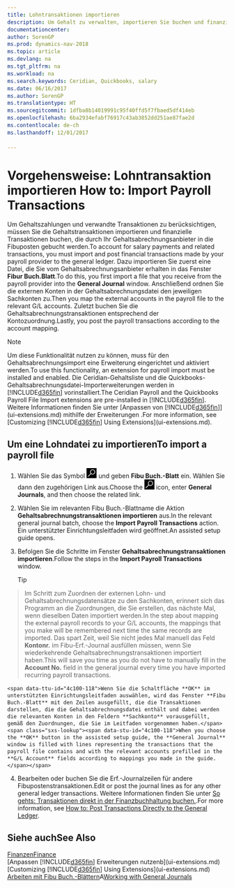 ```yaml
---
title: Lohntransaktionen importieren
description: Um Gehalt zu verwalten, importieren Sie buchen und finanzieller Transaktionen von Ihrem Gehaltsabrechnungsanbieter auf den Fibuposten, mithilfe einer Gehaltsabrechnungserweiterung wie Ceridian oder Quickbooks.
documentationcenter: 
author: SorenGP
ms.prod: dynamics-nav-2018
ms.topic: article
ms.devlang: na
ms.tgt_pltfrm: na
ms.workload: na
ms.search.keywords: Ceridian, Quickbooks, salary
ms.date: 06/16/2017
ms.author: SorenGP
ms.translationtype: HT
ms.sourcegitcommit: 1dfba8b14019991c95f40ffd5f7fbaed5df414eb
ms.openlocfilehash: 6ba2934efabf76917c43ab3852dd251ae87fae2d
ms.contentlocale: de-ch
ms.lasthandoff: 12/01/2017

---
```

# <a name="how-to-import-payroll-transactions"></a><span data-ttu-id="4c100-103">Vorgehensweise: Lohntransaktion importieren </span><span class="sxs-lookup"><span data-stu-id="4c100-103">How to: Import Payroll Transactions</span></span>
<span data-ttu-id="4c100-104">Um Gehaltszahlungen und verwandte Transaktionen zu berücksichtigen, müssen Sie die Gehaltstransaktionen importieren und finanzielle Transaktionen buchen, die durch Ihr Gehaltsabrechnungsanbieter in die Fibuposten gebucht werden.</span><span class="sxs-lookup"><span data-stu-id="4c100-104">To account for salary payments and related transactions, you must import and post financial transactions made by your payroll provider to the general ledger.</span></span> <span data-ttu-id="4c100-105">Dazu importieren Sie zuerst eine Datei, die Sie vom Gehaltsabrechnungsanbieter erhalten in das Fenster **Fibur Buch.Blatt**.</span><span class="sxs-lookup"><span data-stu-id="4c100-105">To do this, you first import a file that you receive from the payroll provider into the **General Journal** window.</span></span> <span data-ttu-id="4c100-106">Anschließend ordnen Sie die externen Konten in der Gehaltsabrechnungsdatei den jeweiligen Sachkonten zu.</span><span class="sxs-lookup"><span data-stu-id="4c100-106">Then you map the external accounts in the payroll file to the relevant G/L accounts.</span></span> <span data-ttu-id="4c100-107">Zuletzt buchen Sie die Gehaltsabrechnungstransaktionen entsprechend der Kontozuordnung.</span><span class="sxs-lookup"><span data-stu-id="4c100-107">Lastly, you post the payroll transactions according to the account mapping.</span></span>

> [!NOTE]  
>   <span data-ttu-id="4c100-108">Um diese Funktionalität nutzen zu können, muss für den Gehaltsabrechnungsimport eine Erweiterung eingerichtet und aktiviert werden.</span><span class="sxs-lookup"><span data-stu-id="4c100-108">To use this functionality, an extension for payroll import must be installed and enabled.</span></span> <span data-ttu-id="4c100-109">Die Ceridian-Gehaltsliste und die Quickbooks-Gehaltsabrechnungsdatei-Importerweiterungen werden in [!INCLUDE[d365fin](includes/d365fin_md.md)] vorinstalliert.</span><span class="sxs-lookup"><span data-stu-id="4c100-109">The Ceridian Payroll and the Quickbooks Payroll File Import extensions are pre-installed in [!INCLUDE[d365fin](includes/d365fin_md.md)].</span></span> <span data-ttu-id="4c100-110">Weitere Informationen finden Sie unter [Anpassen von [!INCLUDE[d365fin](includes/d365fin_md.md)]](ui-extensions.md) mithilfe der Erweiterungen .</span><span class="sxs-lookup"><span data-stu-id="4c100-110">For more information, see [Customizing [!INCLUDE[d365fin](includes/d365fin_md.md)] Using Extensions](ui-extensions.md).</span></span>

## <a name="to-import-a-payroll-file"></a><span data-ttu-id="4c100-111">Um eine Lohndatei zu importieren</span><span class="sxs-lookup"><span data-stu-id="4c100-111">To import a payroll file</span></span>
1. <span data-ttu-id="4c100-112">Wählen Sie das Symbol ![Nach Seite oder Bericht suchen](media/ui-search/search_small.png "Nach Seite oder Bericht suchen") und geben **Fibu Buch.-Blatt** ein. Wählen Sie dann den zugehörigen Link aus.</span><span class="sxs-lookup"><span data-stu-id="4c100-112">Choose the ![Search for Page or Report](media/ui-search/search_small.png "Search for Page or Report icon") icon, enter **General Journals**, and then choose the related link.</span></span>
2. <span data-ttu-id="4c100-113">Wählen Sie im relevanten Fibu Buch.-Blattname die Aktion **Gehaltsabrechnungstransaktionen importieren** aus.</span><span class="sxs-lookup"><span data-stu-id="4c100-113">In the relevant general journal batch, choose the **Import Payroll Transactions** action.</span></span> <span data-ttu-id="4c100-114">Ein unterstützter Einrichtungsleitfaden wird geöffnet.</span><span class="sxs-lookup"><span data-stu-id="4c100-114">An assisted setup guide opens.</span></span>
3. <span data-ttu-id="4c100-115">Befolgen Sie die Schritte im Fenster **Gehaltsabrechnungstransaktionen importieren**.</span><span class="sxs-lookup"><span data-stu-id="4c100-115">Follow the steps in the **Import Payroll Transactions** window.</span></span>

    > [!TIP]  
>   <span data-ttu-id="4c100-116">Im Schritt zum Zuordnen der externen Lohn- und Gehaltsabrechnungsdatensätze zu den Sachkonten, erinnert sich das Programm an die Zuordnungen, die Sie erstellen, das nächste Mal, wenn dieselben Daten importiert werden.</span><span class="sxs-lookup"><span data-stu-id="4c100-116">In the step about mapping the external payroll records to your G/L accounts, the mappings that you make will be remembered next time the same records are imported.</span></span> <span data-ttu-id="4c100-117">Das spart Zeit, weil Sie nicht jedes Mal manuell das Feld **Kontonr.** im Fibu-Erf.-Journal ausfüllen müssen, wenn Sie wiederkehrende Gehaltsabrechnungstransaktionen importiert haben.</span><span class="sxs-lookup"><span data-stu-id="4c100-117">This will save you time as you do not have to manually fill in the **Account No.** field in the general journal every time you have imported recurring payroll transactions.</span></span>   

    <span data-ttu-id="4c100-118">Wenn Sie die Schaltfläche **OK** im unterstützten Einrichtungsleitfaden auswählen, wird das Fenster **Fibu Buch.-Blatt** mit den Zeilen ausgefüllt, die die Transaktionen darstellen, die die Gehaltsabrechnungsdatei enthält und dabei werden die relevanten Konten in den Feldern **Sachkonto** vorausgefüllt, gemäß den Zuordnungen, die Sie im Leitfaden vorgenommen haben.</span><span class="sxs-lookup"><span data-stu-id="4c100-118">When you choose the **OK** button in the assisted setup guide, the **General Journal** window is filled with lines representing the transactions that the payroll file contains and with the relevant accounts prefilled in the **G/L Account** fields according to mappings you made in the guide.</span></span>
4. <span data-ttu-id="4c100-119">Bearbeiten oder buchen Sie die Erf.-Journalzeilen für andere Fibupostenstransaktionen.</span><span class="sxs-lookup"><span data-stu-id="4c100-119">Edit or post the journal lines as for any other general ledger transactions.</span></span> <span data-ttu-id="4c100-120">Weitere Informationen finden Sie unter [So gehts: Transaktionen direkt in der Finanzbuchhaltung buchen.](finance-how-post-transactions-directly.md).</span><span class="sxs-lookup"><span data-stu-id="4c100-120">For more information, see [How to: Post Transactions Directly to the General Ledger](finance-how-post-transactions-directly.md).</span></span>   

## <a name="see-also"></a><span data-ttu-id="4c100-121">Siehe auch</span><span class="sxs-lookup"><span data-stu-id="4c100-121">See Also</span></span>
[<span data-ttu-id="4c100-122">Finanzen</span><span class="sxs-lookup"><span data-stu-id="4c100-122">Finance</span></span>](finance.md)  
<span data-ttu-id="4c100-123">[Anpassen [!INCLUDE[d365fin](includes/d365fin_md.md)] Erweiterungen nutzenb](ui-extensions.md)</span><span class="sxs-lookup"><span data-stu-id="4c100-123">[Customizing [!INCLUDE[d365fin](includes/d365fin_md.md)] Using Extensions](ui-extensions.md)</span></span>  
<span data-ttu-id="4c100-124">[Arbeiten mit Fibu Buch.-Blättern](ui-work-general-journals.md)A</span><span class="sxs-lookup"><span data-stu-id="4c100-124">[Working with General Journals](ui-work-general-journals.md)</span></span>  

